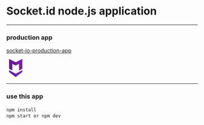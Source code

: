 # Socket.id node.js application

---

### production app
[socket-io-production-app](https://node-js-soket-io-project-1.herokuapp.com)

![alt text](https://github.com/adam-p/markdown-here/raw/master/src/common/images/icon48.png "Logo Title Text 1")


----

### use this app 

```
npm install
npm start or npm dev
```
